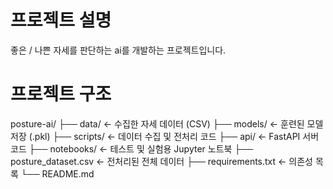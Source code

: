 # 프로젝트 설명
좋은 / 나쁜 자세를 판단하는 ai를 개발하는 프로젝트입니다.

# 프로젝트 구조

posture-ai/
├── data/                ← 수집한 자세 데이터 (CSV)
├── models/              ← 훈련된 모델 저장 (.pkl)
├── scripts/             ← 데이터 수집 및 전처리 코드
├── api/                 ← FastAPI 서버 코드
├── notebooks/           ← 테스트 및 실험용 Jupyter 노트북
├── posture_dataset.csv  ← 전처리된 전체 데이터
├── requirements.txt     ← 의존성 목록
└── README.md